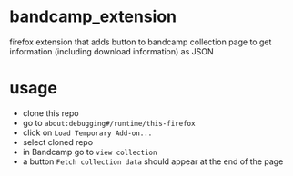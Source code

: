 # bandcamp_extension
firefox extension that adds button to bandcamp collection page to get information (including download information) as JSON

# usage
* clone this repo
* go to `about:debugging#/runtime/this-firefox`
* click on `Load Temporary Add-on...`
* select cloned repo
* in Bandcamp go to `view collection`
* a button `Fetch collection data` should appear at the end of the page